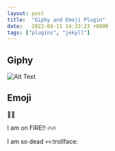 ```yaml
---
layout: post
title:  "Giphy and Emoji Plugin"
date:   2022-04-11 14:33:23 +0800
tags: ["plugins", "jekyll"]
---
```


## Giphy

![Alt Text](https://media.giphy.com/media/vFKqnCdLPNOKc/giphy.gif)

## Emoji

:blue_heart::blue_heart:

I am on FIRE!! :fire::fire:

I am so dead :skull::skull::trollface: